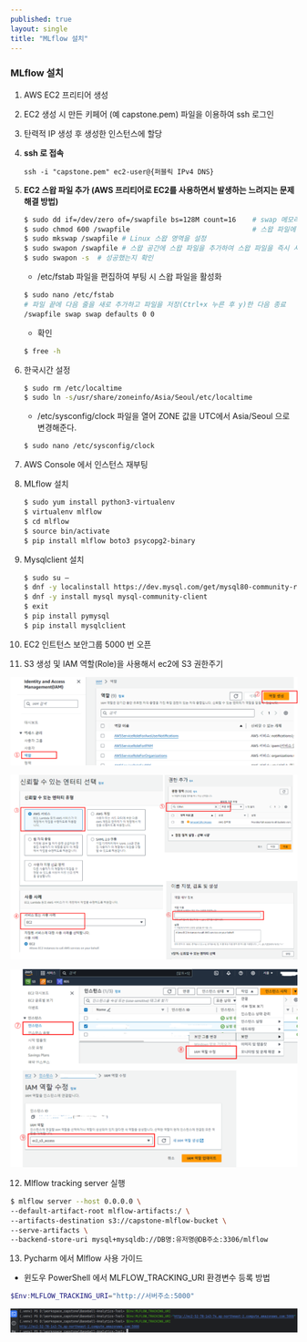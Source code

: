 ```yaml
--- 
published: true
layout: single
title: "MLflow 설치"
---
```


### MLflow 설치

1. AWS EC2 프리티어 생성
  
2. EC2 생성 시 만든 키페어 (예 capstone.pem) 파일을 이용하여 ssh 로그인
  
3. 탄력적 IP 생성 후 생성한 인스턴스에 할당
  
4. **ssh 로 접속**
  
    ```
    ssh -i "capstone.pem" ec2-user@{퍼블릭 IPv4 DNS}
    ```
  
5. **EC2 스왑 파일 추가 (AWS 프리티어로 EC2를 사용하면서 발생하는 느려지는 문제 해결 방법)**
    ```bash
    $ sudo dd if=/dev/zero of=/swapfile bs=128M count=16    # swap 메모리를 할당
    $ sudo chmod 600 /swapfile                              # 스왑 파일에 대한 읽기 및 쓰기 권한 업데이트
    $ sudo mkswap /swapfile # Linux 스왑 영역을 설정
    $ sudo swapon /swapfile # 스왑 공간에 스왑 파일을 추가하여 스왑 파일을 즉시 사용할 수 있도록 만듦
    $ sudo swapon -s  # 성공했는지 확인
    ```
    
   - /etc/fstab 파일을 편집하여 부팅 시 스왑 파일을 활성화
    
    ```bash
    $ sudo nano /etc/fstab
    # 파일 끝에 다음 줄을 새로 추가하고 파일을 저장(Ctrl+x 누른 후 y)한 다음 종료
    /swapfile swap swap defaults 0 0
    ```
    
     - 확인
    
    ```bash
    $ free -h
    ```

7. 한국시간 설정

    ```bash
    $ sudo rm /etc/localtime
    $ sudo ln -s/usr/share/zoneinfo/Asia/Seoul/etc/localtime
    ```

      - /etc/sysconfig/clock 파일을 열어 ZONE 값을 UTC에서 Asia/Seoul 으로 변경해준다.
  

    ```bash
    $ sudo nano /etc/sysconfig/clock
    ```

8. AWS Console 에서 인스턴스 재부팅

9. MLflow  설치
    ```bash
    $ sudo yum install python3-virtualenv
    $ virtualenv mlflow
    $ cd mlflow
    $ source bin/activate
    $ pip install mlflow boto3 psycopg2-binary
    ```

10. Mysqlclient 설치 
    ```bash
    $ sudo su –
    $ dnf -y localinstall https://dev.mysql.com/get/mysql80-community-release-el9-4.noarch.rpm
    $ dnf -y install mysql mysql-community-client
    $ exit 
    $ pip install pymysql
    $ pip install mysqlclient
    ```

11. EC2 인트턴스 보안그룹 5000 번 오픈

12. S3 생성 및 IAM 역할(Role)을 사용해서 ec2에 S3 권한주기

![S3역할 생성](../images/image-1.png)

![S3 권한 추가](../images/image-2.png)

![S3 권한 할당](../images/image-3.png)

12. Mlflow tracking server 실행
```bash
$ mlflow server --host 0.0.0.0 \ 
--default-artifact-root mlflow-artifacts:/ \
--artifacts-destination s3://capstone-mlflow-bucket \
--serve-artifacts \
--backend-store-uri mysql+mysqldb://DB명:유저명@DB주소:3306/mlflow 

```

13. Pycharm 에서 Mlflow 사용 가이드
- 윈도우 PowerShell 에서 MLFLOW_TRACKING_URI 환경변수 등록 방법
```powershell
$Env:MLFLOW_TRACKING_URI="http://서버주소:5000"
```
![윈도우에서 MLFLOW_TRACKING_URI 환경변수 등록](../images/image-4.png)
